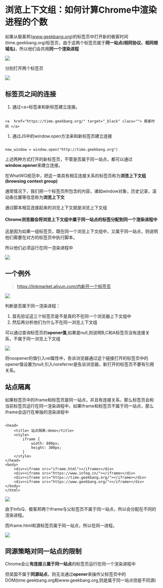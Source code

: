 # 浏览上下文组：如何计算Chrome中渲染进程的个数
如果从极客邦(www.geekbang.org)的标签页中打开新的极客时间(time.geekbang.org)标签页，由于这两个标签页属于**同一站点(相同协议、相同根域名)**，所以他们会共用**同一个渲染进程**  

![](img/同一个渲染进程.png)  

分别打开两个标签页  

![](img/不同渲染进程.jpg)   

## 标签页之间的连接
1. 通过\<a>标签来和新标签建立连接。  

```

<a  href="https://time.geekbang.org/" target="_black" class=""> 极客时间 </a>
```


1. 通过JS中的window.open方法来和新标签页建立连接  

```

new_window = window.open("http://time.geekbang.org")
```

上述两种方式打开的新标签页，不管是否属于同一站点，都可以通过**window.opener**来建立连接。  

在WhatWG规范中，把这一类具有相互连接关系的标签页称为**浏览上下文组(browsing context group)**  

通常情况下，我们把一个标签页所包含的内容，诸如window对象，历史记录，滚动条位置等信息称为**浏览上下文**  

通过脚本相互连接起来的浏览上下文就是浏览上下文组

#### Chrome浏览器会将浏览上下文组中属于同一站点的标签分配到同一个渲染进程中
这是因为如果一组标签页，既在同一个浏览上下文组中，又属于同一站点，则说明他们需要在对方的标签页中执行脚本。  

所以他们必须运行在同一渲染进程中  

![](img/计算标签页.jpg)  


## 一个例外
> https://linkmarket.aliyun.com/内新开一个标签页  

![](img/新开标签页.png)  

判断是否属于同一渲染进程：  

1. 首先验证这三个标签页是不是真的不在同一个浏览器上下文组中
2. 然后再分析他们为什么不在同一浏览上下文组  


可以通过查询标签页的**opener值**,如果是null,则说明B,C和A标签页没有连接关系，不属于同一浏览上下文组  

![](img/noopener.jpg)  

将noopener的值引入rel属性中，告诉浏览器通过这个链接打开的标签页中的opener值设置为null,引入noreferrer是告诉浏览器，新打开的标签页不要有引用关系。

## 站点隔离
如果标签页中的iframe和标签页是同一站点，并且有连接关系，那么标签页会和当前标签页运行在同一渲染进程中，如果iframe和标签页不属于同一站点，那么iframe会运行在单独的渲染进程中

```

<head>
    <title> 站点隔离:demo</title>
    <style>
        iframe {
            width: 800px;
            height: 300px;
        }
    </style>
</head>
<body>
    <div><iframe src="iframe.html"></iframe></div>
    <div><iframe src="https://www.infoq.cn/"></iframe></div>
    <div><iframe src="https://time.geekbang.org/"></iframe></div>
    <div><iframe src="https://www.geekbang.org/"></iframe></div>
</body>
</html>
```

![](img/iframe渲染结果.png)  

由于InfoQ、极客邦两个iframe与父标签页不属于同一站点，所以会分配在不同的渲染进程。  

而iframe.html和源标签页属于同一站点，所以在同一进程。  

![](img/iframe渲染计算.png)

## 同源策略对同一站点的限制
Chrome会让**有连接**且**属于同一站点**的标签页运行在同一个渲染进程中  

但吴国不属于**同源站点**，则无法通过**opener**来操作父标签页中的DOM(time.geekbang.org和www.geekbang.org,则是属于同一站点但是不同源)
